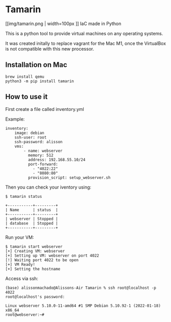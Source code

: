 # Tamarin
[[img/tamarin.png | width=100px ]] IaC made in Python

This is a python tool to provide virtual machines on any operating systems.

It was created initally to replace vagrant for the Mac M1, once the VirtualBox is not compatible with this new processor.


## Installation on Mac

    brew install qemu
    python3 -m pip install tamarin

## How to use it

First create a file called inventory.yml

Example:

    inventory:
        image: debian
        ssh-user: root
        ssh-password: alisson
        vms:
            - name: webserver
              memory: 512
              address: 192.168.55.10/24
              port-forward:
                - "4022:22"
                - "8080:80"
              provision_script: setup_webserver.sh    

Then you can check your iventory using:

    $ tamarin status

    +-----------+---------+
    | Name      | status  |
    +-----------+---------+
    | webserver | Stopped |
    | database  | Stopped |
    +-----------+---------+

Run your VM:

    $ tamarin start webserver
    [+] Creating VM: webserver
    [+] Setting up VM: webserver on port 4022
    [!] Waiting port 4022 to be open
    [+] VM Ready!
    [+] Setting the hostname

Access via ssh:

    (base) alissonmachado@Alissons-Air Tamarin % ssh root@localhost -p 4022
    root@localhost's password: 
    
    Linux webserver 5.10.0-11-amd64 #1 SMP Debian 5.10.92-1 (2022-01-18) x86_64
    root@webserver:~# 


